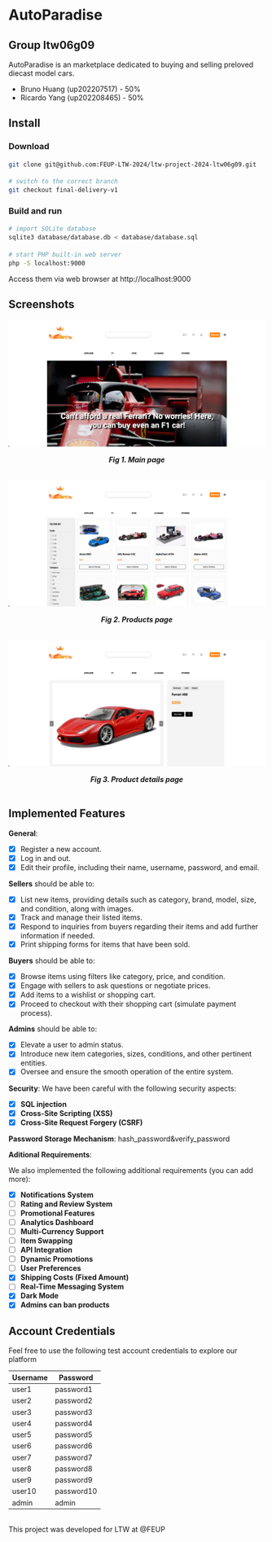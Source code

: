# AutoParadise
## Group ltw06g09

AutoParadise is an marketplace dedicated to buying and selling preloved diecast model cars.

- Bruno Huang (up202207517) - 50%
- Ricardo Yang (up202208465) - 50%

## Install

### Download
```bash
git clone git@github.com:FEUP-LTW-2024/ltw-project-2024-ltw06g09.git

# switch to the correct branch
git checkout final-delivery-v1
```

### Build and run
```bash
# import SQLite database
sqlite3 database/database.db < database/database.sql

# start PHP built-in web server
php -S localhost:9000
```

Access them via web browser at http://localhost:9000

## Screenshots

![](images/report/main_page.png)
<p align="center" justify="center">
<b><i>Fig 1. Main page</i></b>
<br></br>

![](images/report/products_page.png)
<p align="center" justify="center">
<b><i>Fig 2. Products page</i></b>
<br></br>

![](images/report/product_details.png)
<p align="center" justify="center">
<b><i>Fig 3. Product details page</i></b>
<br></br>

## Implemented Features

**General**:

- [x] Register a new account.
- [x] Log in and out.
- [x] Edit their profile, including their name, username, password, and email.

**Sellers**  should be able to:

- [x] List new items, providing details such as category, brand, model, size, and condition, along with images.
- [x] Track and manage their listed items.
- [x] Respond to inquiries from buyers regarding their items and add further information if needed.
- [x] Print shipping forms for items that have been sold.

**Buyers**  should be able to:

- [x] Browse items using filters like category, price, and condition.
- [x] Engage with sellers to ask questions or negotiate prices.
- [x] Add items to a wishlist or shopping cart.
- [x] Proceed to checkout with their shopping cart (simulate payment process).

**Admins**  should be able to:

- [x] Elevate a user to admin status.
- [x] Introduce new item categories, sizes, conditions, and other pertinent entities.
- [x] Oversee and ensure the smooth operation of the entire system.

**Security**:
We have been careful with the following security aspects:

- [x] **SQL injection**
- [x] **Cross-Site Scripting (XSS)**
- [x] **Cross-Site Request Forgery (CSRF)**

**Password Storage Mechanism**: hash_password&verify_password

**Aditional Requirements**:

We also implemented the following additional requirements (you can add more):

- [x] **Notifications System**
- [ ] **Rating and Review System**
- [ ] **Promotional Features**
- [ ] **Analytics Dashboard**
- [ ] **Multi-Currency Support**
- [ ] **Item Swapping**
- [ ] **API Integration**
- [ ] **Dynamic Promotions**
- [ ] **User Preferences**
- [x] **Shipping Costs (Fixed Amount)**
- [ ] **Real-Time Messaging System**
- [x] **Dark Mode**
- [x] **Admins can ban products**

## Account Credentials
Feel free to use the following test account credentials to explore our platform

| Username | Password  |
| -------- | --------- |
| user1    | password1 |
| user2    | password2 |
| user3    | password3 |
| user4    | password4 |
| user5    | password5 |
| user6    | password6 |
| user7    | password7 |
| user8    | password8 |
| user9    | password9 |
| user10   | password10|
| admin    | admin     |

<br>
This project was developed for LTW at @FEUP